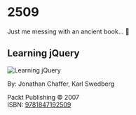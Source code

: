 # 2509
Just me messing with an ancient book... :metal: 

## Learning jQuery

![Learning jQuery](https://images-na.ssl-images-amazon.com/images/I/41vJO9RQ8HL._SX404_BO1,204,203,200_.jpg)  

By: Jonathan Chaffer, Karl Swedberg  

Packt Publishing &copy; 2007   
ISBN: [9781847192509](https://amzn.to/2Bt5H60)  
